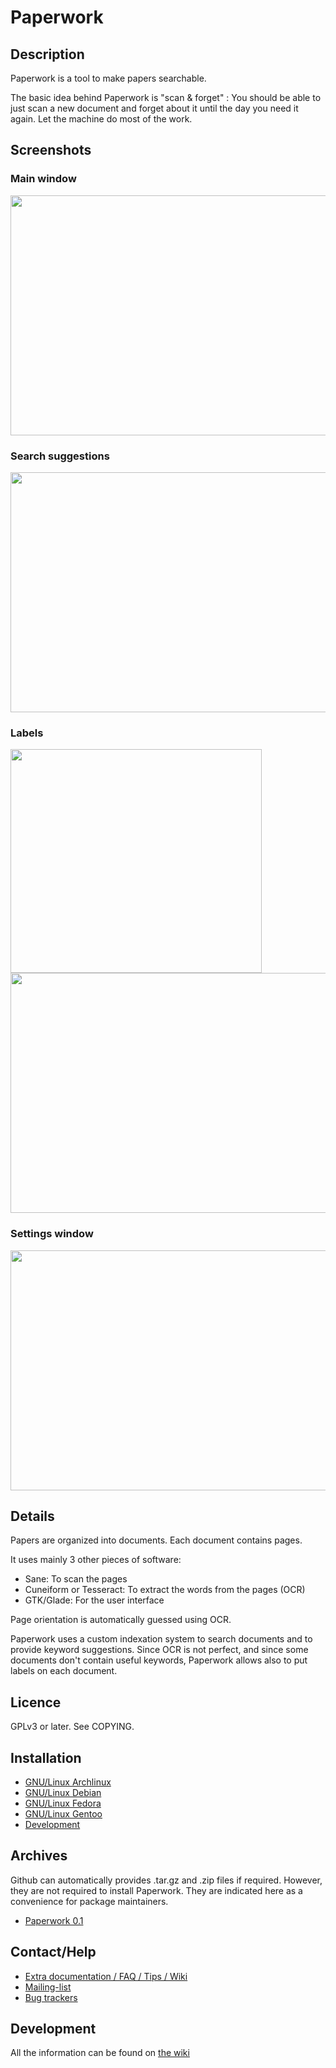# Paperwork


## Description

Paperwork is a tool to make papers searchable.

The basic idea behind Paperwork is "scan & forget" : You should be able to just
scan a new document and forget about it until the day you need it again. Let the
machine do most of the work.


## Screenshots

### Main window

<a href="https://raw.github.com/jflesch/paperwork-screenshots/master/0.1/main_window.png">
  <img src="https://raw.github.com/jflesch/paperwork-screenshots/master/0.1/main_window.png" width="512" height="384" />
</a>

### Search suggestions

<a href="https://raw.github.com/jflesch/paperwork-screenshots/master/0.1/suggestions.png">
  <img src="https://raw.github.com/jflesch/paperwork-screenshots/master/0.1/suggestions.png" width="512" height="384" />
</a>

### Labels

<a href="https://raw.github.com/jflesch/paperwork-screenshots/master/0.1/multiple_labels.png">
  <img src="https://raw.github.com/jflesch/paperwork-screenshots/master/0.1/multiple_labels.png" width="402" height="358" />
</a>

<a href="https://raw.github.com/jflesch/paperwork-screenshots/master/0.1/label_edit.png">
  <img src="https://raw.github.com/jflesch/paperwork-screenshots/master/0.1/label_edit.png" width="512" height="384" />
</a>

### Settings window

<a href="https://raw.github.com/jflesch/paperwork-screenshots/master/0.1/settings.png">
  <img src="https://raw.github.com/jflesch/paperwork-screenshots/master/0.1/settings.png" width="512" height="384" />
</a>


## Details

Papers are organized into documents. Each document contains pages.

It uses mainly 3 other pieces of software:

* Sane: To scan the pages
* Cuneiform or Tesseract: To extract the words from the pages (OCR)
* GTK/Glade: For the user interface

Page orientation is automatically guessed using OCR.

Paperwork uses a custom indexation system to search documents and to provide
keyword suggestions. Since OCR is not perfect, and since some documents don't
contain useful keywords, Paperwork allows also to put labels on each document.


## Licence

GPLv3 or later. See COPYING.


## Installation

* [GNU/Linux Archlinux](doc/install.archlinux.markdown)
* [GNU/Linux Debian](doc/install.debian.markdown)
* [GNU/Linux Fedora](doc/install.fedora.markdown)
* [GNU/Linux Gentoo](doc/install.gentoo.markdown)
* [Development](doc/install.devel.markdown)


## Archives

Github can automatically provides .tar.gz and .zip files if required. However,
they are not required to install Paperwork. They are indicated here as a
convenience for package maintainers.

* [Paperwork 0.1](https://github.com/jflesch/paperwork/archive/0.1.tar.gz)


## Contact/Help

* [Extra documentation / FAQ / Tips / Wiki](https://github.com/jflesch/paperwork/wiki)
* [Mailing-list](https://github.com/jflesch/paperwork/wiki/Contact#mailing-list)
* [Bug trackers](https://github.com/jflesch/paperwork/wiki/Contact#bug-trackers)


## Development

All the information can be found on [the wiki](https://github.com/jflesch/paperwork/wiki#for-developers)
